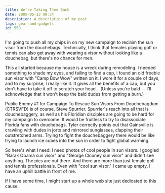 ```yaml
---
title: We're Taking Them Back
date: 2009-05-13 09:34
description: A description of my post.
tags: gear-and-gadgets
id: 558
---
```

I'm going to push all my chips in on my new campaign to reclaim the sun visor from the douchebags.  Technically, I think that females playing golf or tennis can also get away with wearing a visor without looking like a douchebag, but there's no chance for men.

This all started because my house is a wreck during remodeling.  I needed something to shade my eyes, and failing to find a cap, I found an old freebie sun visor with "Camp Bow Wow" written on it.  I wore it for a couple of days, and to my surprise, I really like it.  It gives all the benefits of a cap, but you don't have to take it off to scratch your head.
<span class="spanEndPreview">&nbsp;</span>
(Unless you're bald -- I'll acknowledge that it won't keep the bald dudes from getting a burn.)

Public Enemy #1 for Campaign To Rescue Sun Visors From Douchebagdom (CTRSVFD) is of course, Steve Spurrier.  Spurrier's reach into all that is douchebaggery, as well as his Floridian disciples are going to be hard for my campaign to overcome.  It would be fruitless to try to disassociate Florida fans with douchebags.  Tyler correctly points out that Gainsville is crawling with dudes in jorts and mirrored sunglasses, clapping their outstretched arms.  Trying to fight the douchebaggery there would be like trying to launch ice cubes into the sun in order to fight global warming.

So here's what I need:  I need photos of cool people in sun visors.  I googled "Barak Obama sun visor" and "George Clooney sun visor" and didn't see anything.  The pics are out there.  And there are more than just female golf and tennis professionals.  Even with "cool sun visor," I came up empty.  I have an uphill battle in front of me.

If I have some time, I might start up a whole web site just dedicated to this cause.